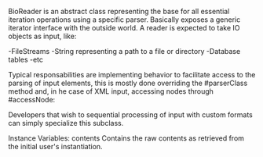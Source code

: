 BioReader is an abstract class representing the base for all essential iteration operations using a specific parser. Basically exposes a generic iterator interface with the outside world. A reader is expected to take IO objects as input, like:

-FileStreams
-String representing a path to a file or directory
-Database tables
-etc

Typical responsabilities are implementing behavior to facilitate access to the parsing of input elements, this is mostly done overriding the #parserClass method and, in he case of XML input, accessing nodes through #accessNode:

Developers that wish to sequential processing of input with custom formats can simply specialize this subclass.

Instance Variables:
	contents		<String>		Contains the raw contents as retrieved from the initial user's instantiation.